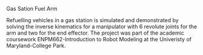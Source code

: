 Gas Sation Fuel Arm

Refuelling vehicles in a gas station is simulated and demonstrated by solving the inverse kinematics for a manipulator with 6 revolute joints for the arm and two for the end effector. The project was part of the academic coursework ENPM662-Introduction to Robot Modeling at the Univeristy of Maryland-College Park.



